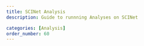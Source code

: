 ```yaml
---
title: SCINet Analysis
description: Guide to runnning Analyses on SCINet

categories: [Analysis]
order_number: 60
---
```

